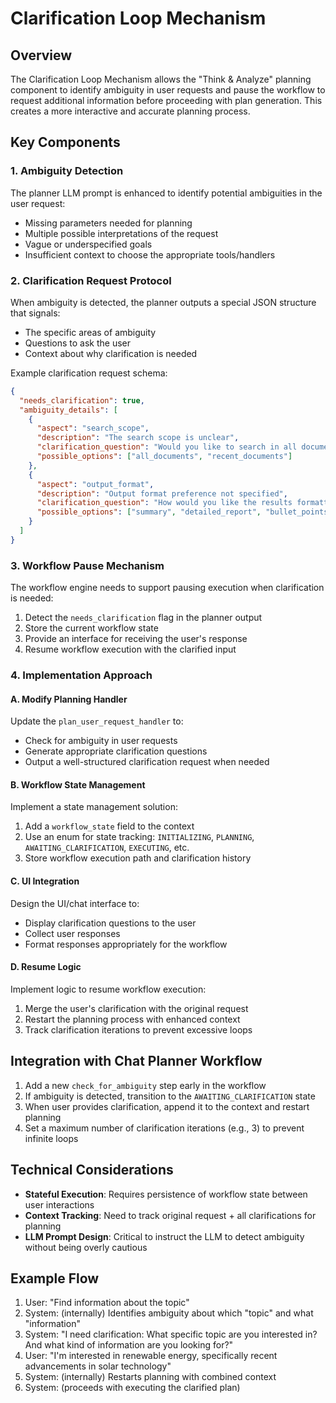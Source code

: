 # Clarification Loop Mechanism

## Overview

The Clarification Loop Mechanism allows the "Think & Analyze" planning component to identify ambiguity in user requests and pause the workflow to request additional information before proceeding with plan generation. This creates a more interactive and accurate planning process.

## Key Components

### 1. Ambiguity Detection

The planner LLM prompt is enhanced to identify potential ambiguities in the user request:
- Missing parameters needed for planning
- Multiple possible interpretations of the request
- Vague or underspecified goals
- Insufficient context to choose the appropriate tools/handlers

### 2. Clarification Request Protocol

When ambiguity is detected, the planner outputs a special JSON structure that signals:
- The specific areas of ambiguity
- Questions to ask the user
- Context about why clarification is needed

Example clarification request schema:
```json
{
  "needs_clarification": true,
  "ambiguity_details": [
    {
      "aspect": "search_scope",
      "description": "The search scope is unclear",
      "clarification_question": "Would you like to search in all documents or only recent ones?",
      "possible_options": ["all_documents", "recent_documents"]
    },
    {
      "aspect": "output_format",
      "description": "Output format preference not specified",
      "clarification_question": "How would you like the results formatted?",
      "possible_options": ["summary", "detailed_report", "bullet_points"]
    }
  ]
}
```

### 3. Workflow Pause Mechanism

The workflow engine needs to support pausing execution when clarification is needed:

1. Detect the `needs_clarification` flag in the planner output
2. Store the current workflow state
3. Provide an interface for receiving the user's response
4. Resume workflow execution with the clarified input

### 4. Implementation Approach

#### A. Modify Planning Handler

Update the `plan_user_request_handler` to:
- Check for ambiguity in user requests
- Generate appropriate clarification questions
- Output a well-structured clarification request when needed

#### B. Workflow State Management

Implement a state management solution:
1. Add a `workflow_state` field to the context
2. Use an enum for state tracking: `INITIALIZING`, `PLANNING`, `AWAITING_CLARIFICATION`, `EXECUTING`, etc.
3. Store workflow execution path and clarification history

#### C. UI Integration

Design the UI/chat interface to:
- Display clarification questions to the user
- Collect user responses
- Format responses appropriately for the workflow

#### D. Resume Logic

Implement logic to resume workflow execution:
1. Merge the user's clarification with the original request
2. Restart the planning process with enhanced context
3. Track clarification iterations to prevent excessive loops

## Integration with Chat Planner Workflow

1. Add a new `check_for_ambiguity` step early in the workflow
2. If ambiguity is detected, transition to the `AWAITING_CLARIFICATION` state
3. When user provides clarification, append it to the context and restart planning
4. Set a maximum number of clarification iterations (e.g., 3) to prevent infinite loops

## Technical Considerations

- **Stateful Execution**: Requires persistence of workflow state between user interactions
- **Context Tracking**: Need to track original request + all clarifications for planning
- **LLM Prompt Design**: Critical to instruct the LLM to detect ambiguity without being overly cautious

## Example Flow

1. User: "Find information about the topic"
2. System: (internally) Identifies ambiguity about which "topic" and what "information"
3. System: "I need clarification: What specific topic are you interested in? And what kind of information are you looking for?"
4. User: "I'm interested in renewable energy, specifically recent advancements in solar technology"
5. System: (internally) Restarts planning with combined context
6. System: (proceeds with executing the clarified plan) 